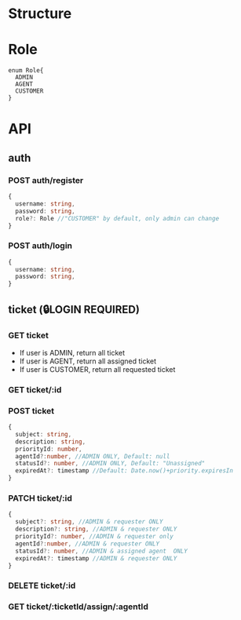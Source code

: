 # Structure
# Role
```
enum Role{
  ADMIN
  AGENT
  CUSTOMER
}
```

# API

## auth
### POST auth/register
```ts
{
  username: string,
  password: string,
  role?: Role //"CUSTOMER" by default, only admin can change
}
```
### POST auth/login
```ts
{
  username: string,
  password: string,
}
```

## ticket  (🔒LOGIN REQUIRED)
### GET ticket
- If user is ADMIN, return all ticket
- If user is AGENT, return all assigned ticket
- If user is CUSTOMER, return all requested ticket
### GET ticket/:id
### POST ticket
```ts
{
  subject: string,
  description: string,
  priorityId: number,
  agentId?:number, //ADMIN ONLY, Default: null
  statusId?: number, //ADMIN ONLY, Default: "Unassigned" 
  expiredAt?: timestamp //Default: Date.now()+priority.expiresIn
}
```
### PATCH ticket/:id
```ts
{
  subject?: string, //ADMIN & requester ONLY
  description?: string, //ADMIN & requester ONLY
  priorityId?: number, //ADMIN & requester only
  agentId?:number, //ADMIN & requester ONLY
  statusId?: number, //ADMIN & assigned agent  ONLY
  expiredAt?: timestamp //ADMIN & requester ONLY
}
```
### DELETE ticket/:id
### GET ticket/:ticketId/assign/:agentId
